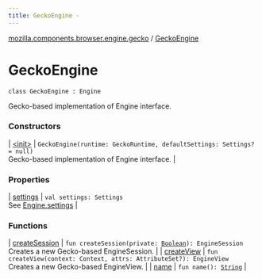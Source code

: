 ```yaml
---
title: GeckoEngine - 
---
```


[mozilla.components.browser.engine.gecko](../index.html) / [GeckoEngine](./index.html)

# GeckoEngine

`class GeckoEngine : Engine`

Gecko-based implementation of Engine interface.

### Constructors

| [&lt;init&gt;](-init-.html) | `GeckoEngine(runtime: GeckoRuntime, defaultSettings: Settings? = null)`<br>Gecko-based implementation of Engine interface. |

### Properties

| [settings](settings.html) | `val settings: Settings`<br>See [Engine.settings](#) |

### Functions

| [createSession](create-session.html) | `fun createSession(private: `[`Boolean`](https://kotlinlang.org/api/latest/jvm/stdlib/kotlin/-boolean/index.html)`): EngineSession`<br>Creates a new Gecko-based EngineSession. |
| [createView](create-view.html) | `fun createView(context: Context, attrs: AttributeSet?): EngineView`<br>Creates a new Gecko-based EngineView. |
| [name](name.html) | `fun name(): `[`String`](https://kotlinlang.org/api/latest/jvm/stdlib/kotlin/-string/index.html) |

